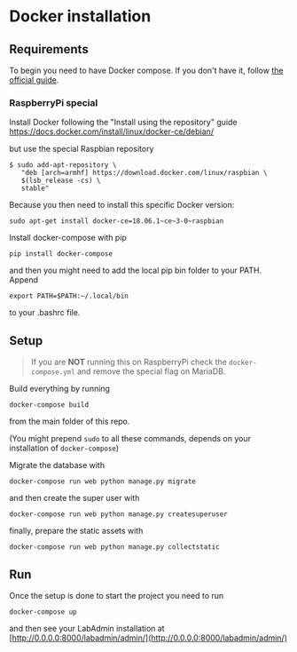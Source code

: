 # Docker installation

## Requirements

To begin you need to have Docker compose. If you don't have it, follow [the official guide](https://docs.docker.com/compose/install/).

### RaspberryPi special

Install Docker following the "Install using the repository" guide https://docs.docker.com/install/linux/docker-ce/debian/

but use the special Raspbian repository

```
$ sudo add-apt-repository \
   "deb [arch=armhf] https://download.docker.com/linux/raspbian \
   $(lsb_release -cs) \
   stable"
```

Because you then need to install this specific Docker version:

```
sudo apt-get install docker-ce=18.06.1~ce~3-0~raspbian
```

Install docker-compose with pip

```
pip install docker-compose
```

and then you might need to add the local pip bin folder to your PATH. Append

```
export PATH=$PATH:~/.local/bin
```

to your .bashrc file.

## Setup

> If you are **NOT** running this on RaspberryPi check the `docker-compose.yml` and remove the special flag on MariaDB.

Build everything by running

`docker-compose build`

from the main folder of this repo.

(You might prepend `sudo` to all these commands, depends on your installation of `docker-compose`)

Migrate the database with

`docker-compose run web python manage.py migrate`

and then create the super user with

`docker-compose run web python manage.py createsuperuser`

finally, prepare the static assets with

`docker-compose run web python manage.py collectstatic`

## Run

Once the setup is done to start the project you need to run

`docker-compose up`

and then see your LabAdmin installation at [http://0.0.0.0:8000/labadmin/admin/](http://0.0.0.0:8000/labadmin/admin/)